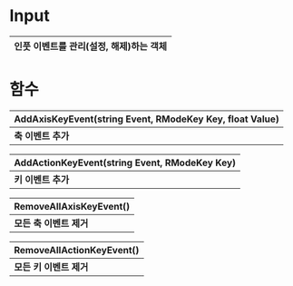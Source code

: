 # **Input**

| **인풋 이벤트를 관리(설정, 해제)하는 객체** |
| :--- |
# **함수**

| **AddAxisKeyEvent(string Event, RModeKey Key, float Value)** |
| :--- |
| **축 이벤트 추가** |

| **AddActionKeyEvent(string Event, RModeKey Key)** |
| :--- |
| **키 이벤트 추가** |

| **RemoveAllAxisKeyEvent()** |
| :--- |
| **모든 축 이벤트 제거** |

| **RemoveAllActionKeyEvent()** |
| :--- |
| **모든 키 이벤트 제거** |

